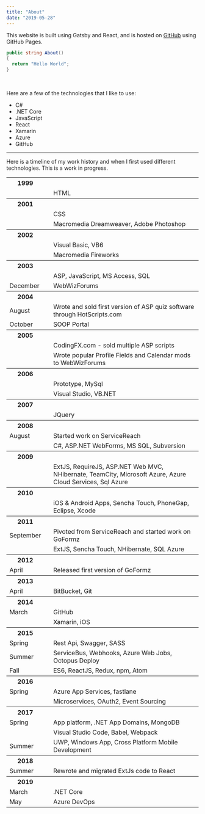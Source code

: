 ```yaml
---
title: "About"
date: "2019-05-28"
---
```


This website is built using Gatsby and React, and is hosted on [GitHub](https://github.com/aks427/andrewstevens.dev) using GitHub Pages.

```csharp
public string About()
{
  return "Hello World";
}
```

<br />

Here are a few of the technologies that I like to use:

- C#
- .NET Core
- JavaScript
- React
- Xamarin
- Azure
- GitHub

---

Here is a timeline of my work history and when I first used different technologies. This is a work in progress.

<table class="timeline">
  <tr>
    <th>1999</td>
    <th></td>
    <th></td>
  </tr>
  <tr>
    <td></td>
    <td></td>
    <td>HTML</td>
  </tr>
  <tr>
    <th>2001</td>
    <th></td>
    <th></td>
  </tr>
  <tr>
    <td></td>
    <td></td>
    <td>CSS</td>
  </tr>
  <tr>
    <td></td>
    <td></td>
    <td>Macromedia Dreamweaver, Adobe Photoshop</td>
  </tr>
  <tr>
    <th>2002</td>
    <th></td>
    <th></td>
  </tr>
  <tr>
    <td></td>
    <td></td>
    <td>Visual Basic, VB6</td>
  </tr>
  <tr>
    <td></td>
    <td></td>
    <td>Macromedia Fireworks</td>
  </tr>
  <tr>
    <th>2003</td>
    <th></td>
    <th></td>
  </tr>
  <tr>
    <td></td>
    <td></td>
    <td>ASP, JavaScript, MS Access, SQL</td>
  </tr>
  <tr>
    <td>December</td>
    <td></td>
    <td>WebWizForums</td>
  </tr>
  <tr>
    <th>2004</td>
    <th></td>
    <th></td>
  </tr>
  <tr>
    <td>August</td>
    <td></td>
    <td>Wrote and sold first version of ASP quiz software through HotScripts.com</td>
  </tr>
  <tr>
    <td>October</td>
    <td></td>
    <td>SOOP Portal</td>
  </tr>
  <tr>
    <th>2005</td>
    <th></td>
    <th></td>
  </tr>
  <tr>
    <td></td>
    <td></td>
    <td>CodingFX.com - sold multiple ASP scripts</td>
  </tr>
  <tr>
    <td></td>
    <td></td>
    <td>Wrote popular Profile Fields and Calendar mods to WebWizForums</td>
  </tr>
  <tr>
    <th>2006</td>
    <th></td>
    <th></td>
  </tr>
  <tr>
    <td></td>
    <td></td>
    <td>Prototype, MySql</td>
  </tr>
  <tr>
    <td></td>
    <td></td>
    <td>Visual Studio, VB.NET</td>
  </tr>
 <tr>
    <th>2007</td>
    <th></td>
    <th></td>
  </tr>
  <tr>
    <td></td>
    <td></td>
    <td>JQuery</td>
  </tr>
  <tr>
    <th>2008</td>
    <th></td>
    <th></td>
  </tr>
  <tr>
    <td>August</td>
    <td></td>
    <td>Started work on ServiceReach</td>
  </tr>
  <tr>
    <td></td>
    <td></td>
    <td>C#, ASP.NET WebForms, MS SQL, Subversion</td>
  </tr>
  <tr>
    <th>2009</td>
    <th></td>
    <th></td>
  </tr>
  <tr>
    <td></td>
    <td></td>
    <td>ExtJS, RequireJS, ASP.NET Web MVC, NHibernate, TeamCity, Microsoft Azure, Azure Cloud Services, Sql Azure</td>
  </tr>
  <tr>
    <th>2010</td>
    <th></td>
    <th></td>
  </tr>
  <tr>
    <td></td>
    <td></td>
    <td>iOS & Android Apps, Sencha Touch, PhoneGap, Eclipse, Xcode</td>
  </tr>
  <tr>
    <th>2011</td>
    <th></td>
    <th></td>
  </tr>
  <tr>
    <td>September</td>
    <td></td>
    <td>Pivoted from ServiceReach and started work on GoFormz</td>
  </tr>
  <tr>
    <td></td>
    <td></td>
    <td>ExtJS, Sencha Touch, NHibernate, SQL Azure</td>
  </tr>
  <tr>
    <th>2012</td>
    <th></td>
    <th></td>
  </tr>
  <tr>
    <td>April</td>
    <td></td>
    <td>Released first version of GoFormz</td>
  </tr>
  <tr>
    <th>2013</td>
    <th></td>
    <th></td>
  </tr>
  <tr>
    <td>April</td>
    <td></td>
    <td>BitBucket, Git</td>
  </tr>
  <tr>
    <th>2014</td>
    <th></td>
    <th></td>
  </tr>
  <tr>
    <td>March</td>
    <td></td>
    <td>GitHub</td>
  </tr>
  <tr>
    <td></td>
    <td></td>
    <td>Xamarin, iOS</td>
  </tr>
  <tr>
    <th>2015</td>
    <th></td>
    <th></td>
  </tr>
  <tr>
    <td>Spring</td>
    <td></td>
    <td>Rest Api, Swagger, SASS</td>
  </tr>
  <tr>
    <td>Summer</td>
    <td></td>
    <td>ServiceBus, Webhooks, Azure Web Jobs, Octopus Deploy</td>
  </tr>
  <tr>
    <td>Fall</td>
    <td></td>
    <td>ES6, ReactJS, Redux, npm, Atom</td>
  </tr>
  <tr>
    <th>2016</td>
    <th></td>
    <th></td>
  </tr>
  <tr>
    <td>Spring</td>
    <td></td>
    <td>Azure App Services, fastlane</td>
  </tr>
  <tr>
    <td></td>
    <td></td>
    <td>Microservices, OAuth2, Event Sourcing</td>
  </tr>
  <tr>
    <th>2017</td>
    <th></td>
    <th></td>
  </tr>
  <tr>
    <td>Spring</td>
    <td></td>
    <td>App platform, .NET App Domains, MongoDB</td>
  </tr>
  <tr>
    <td></td>
    <td></td>
    <td>Visual Studio Code, Babel, Webpack</td>
  </tr>
  <tr>
    <td>Summer</td>
    <td></td>
    <td>UWP, Windows App, Cross Platform Mobile Development</td>
  </tr>
  <tr>
    <th>2018</td>
    <th></td>
    <th></td>
  </tr>
  <tr>
    <td>Summer</td>
    <td></td>
    <td>Rewrote and migrated ExtJs code to React</td>
  </tr>
  <tr>
    <th>2019</td>
    <th></td>
    <th></td>
  </tr>
  <tr>
    <td>March</td>
    <td></td>
    <td>.NET Core</td>
  </tr>
  <tr>
    <td>May</td>
    <td></td>
    <td>Azure DevOps</td>
  </tr>
</table>
